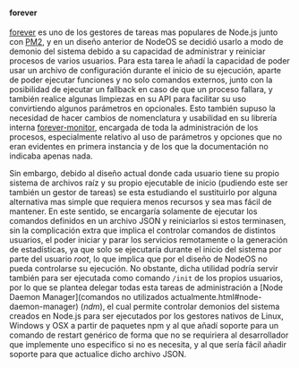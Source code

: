 #### forever

[forever](https://github.com/foreverjs/forever) es uno de los gestores de tareas
mas populares de Node.js junto con [PM2](http://pm2.keymetrics.io), y en un
diseño anterior de NodeOS se decidió usarlo a modo de demonio del sistema debido
a su capacidad de administrar y reiniciar procesos de varios usuarios. Para esta
tarea le añadí la capacidad de poder usar un archivo de configuración durante el
inicio de su ejecución, aparte de poder ejecutar funciones y no solo comandos
externos, junto con la posibilidad de ejecutar un fallback en caso de que un
proceso fallara, y también realice algunas limpiezas en su API para facilitar su
uso convirtiendo algunos parámetros en opcionales. Esto también supuso la
necesidad de hacer cambios de nomenclatura y usabilidad en su librería interna
[forever-monitor](https://github.com/foreverjs/forever-monitor), encargada de
toda la administración de los procesos, especialmente relativo al uso de
parámetros y opciones que no eran evidentes en primera instancia y de los que la
documentación no indicaba apenas nada.

Sin embargo, debido al diseño actual donde cada usuario tiene su propio sistema
de archivos raíz y su propio ejecutable de inicio (pudiendo este ser también un
gestor de tareas) se esta estudiando el sustituirlo por alguna alternativa mas
simple que requiera menos recursos y sea mas fácil de mantener. En este sentido,
se encargaría solamente de ejecutar los comandos definidos en un archivo JSON y
reiniciarlos si estos terminasen, sin la complicación extra que implica el
controlar comandos de distintos usuarios, el poder iniciar y parar los servicios
remotamente o la generación de estadísticas, ya que solo se ejecutaría durante
el inicio del sistema por parte del usuario *root*, lo que implica que por el
diseño de NodeOS no pueda controlarse su ejecución. No obstante, dicha utilidad
podría servir también para ser ejecutada como comando `/init` de los propios
usuarios, por lo que se plantea delegar todas esta tareas de administración a
[Node Daemon Manager](comandos no utilizados actualmente.html#node-daemon-manager)
(*ndm*), el cual permite controlar demonios del sistema creados en Node.js para
ser ejecutados por los gestores nativos de Linux, Windows y OSX a partir de
paquetes npm y al que añadí soporte para un comando de restart genérico de forma
que no se requiriera al desarrollador que implemente uno especifico si no es
necesita, y al que sería fácil añadir soporte para que actualice dicho archivo
JSON.
